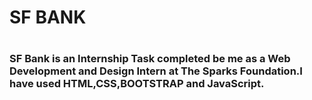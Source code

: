 <h1>SF BANK<h1>
<h3>SF Bank is an Internship Task completed be me as a Web Development and Design Intern at The Sparks Foundation.I have used HTML,CSS,BOOTSTRAP and JavaScript.</h3>
